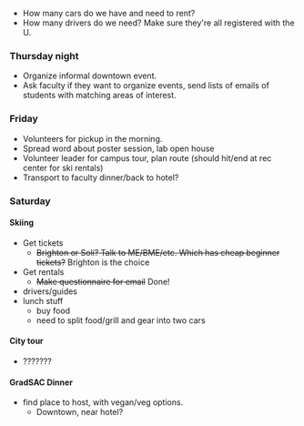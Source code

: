 - How many cars do we have and need to rent?
- How many drivers do we need? Make sure they're all registered with the U.
### Thursday night
- Organize informal downtown event.
- Ask faculty if they want to organize events, send lists of emails of students with matching areas of interest.
### Friday
- Volunteers for pickup in the morning.
- Spread word about poster session, lab open house
- Volunteer leader for campus tour, plan route (should hit/end at rec center for ski rentals)
- Transport to faculty dinner/back to hotel?
### Saturday
#### Skiing
- Get tickets
	- ~~Brighton or Soli? Talk to ME/BME/etc. Which has cheap beginner tickets?~~ Brighton is the choice
- Get rentals
	- ~~Make questionnaire for email~~ Done!
- drivers/guides
- lunch stuff
	- buy food
	- need to split food/grill and gear into two cars

#### City tour
- ???????

#### GradSAC Dinner
- find place to host, with vegan/veg options. 
	- Downtown, near hotel? 